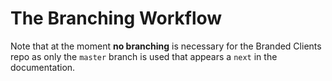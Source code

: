 # The Branching Workflow

Note that at the moment **no branching** is necessary for the Branded Clients repo as only the `master` branch is used that appears a `next` in the documentation. 

<!--
Only three branches are maintained at any one time; these are `master`, the current, and the former Branding Client release series. Any change to the documentation is made in a branch based off of `master`. Once the branch's PR is approved and merged, the PR is backported to the branch for the **current** Brander release and the **former** release but only if it applies to it.

When a new ownCloud major or minor Branding version is released, a new branch is created to track the changes for that release. The branch for the oldest release is frozen, taken off the active maintained branch list and is no longer maintained.
-->
